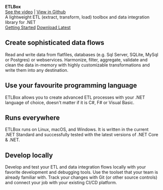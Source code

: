 <style type="text/css">
.sideaffix
{
    visibility: collapse !important;
}
.subnav
{
    visibility: collapse !important;
}
.anchorjs-link
{
    visibility: hidden !important;
}

@media (min-width: 768px) {
    .col-md-10 {
        width: 100% !important;
    }
    .container {
        width: 100% !important;
    }
    #autocollapse .navbar-header {
    margin-left: 80px !important;
    }

}

@media (min-width: 992px) {
    .col-md-10 {
        width: 100% !important;
    }
    .container {
        width: 100% !important;
    }
    #autocollapse .navbar-header {
    margin-left: 80px !important;
    }

}

@media (min-width: 1200px) {
    .container {
        width: 100% !important;
    }
    .col-md-10 {
        width: 100% !important;
    }
    #autocollapse .navbar-header {
    margin-left: 80px !important;
    }

}

</style>
<div class="hero">
  <div class="wrap">
    <div class="text">
      <strong>ETLBox</strong>
    </div>
    <div class="buttons-unit-small">
      <a class="version-link" href="https://www.youtube.com/watch?v=CsWZuRpl6PA"><i class="glyphicon glyphicon-film"></i>See the video</a><span> 
      | 
      </span><a class="github-link" href="https://github.com/etlbox/etlbox"><i class="glyphicon glyphicon-file"></i>View in Github</a>
    </div>
    <div class="minitext">
    A lightweight ETL (extract, transform, load) toolbox and data integration library for .NET
    </div>
    <div class="buttons-unit">
      <a href="articles/overview.md" class="button"><i class="glyphicon glyphicon-pencil"></i>Getting Started</a>
      <a href="https://www.nuget.org/packages/ETLBox" class="button"><i class="glyphicon glyphicon-download"></i>Download Latest</a>
    </div>
  </div>
</div>
<div class="key-section">
  <div class="container">
    <div class="row">
      <div class="col-md-8 col-md-offset-2 text-center">
        <i class="glyphicon glyphicon-random"></i>
        <section>
          <h2>Create sophisticated data flows</h2>
          <p class="lead">Read and write data from flatfiles, databases (e.g. Sql Server, SQLite, MySql or Postgres) or webservices. 
          Harmonize, filter, aggregate, validate and clean the data in-memory with 
          highly customizable transformations and write them into any destination. 
          </p>
        </section>
      </div>
    </div>
  </div>
</div>
<div class="counter-key-section">
  <div class="container">
    <div class="row">
      <div class="col-md-8 col-md-offset-2 text-center">
        <i class="glyphicon glyphicon-console"></i>
        <section>
          <h2>Use your favourite programming language</h2>
          <p class="lead">ETLBox allows you to create advanced ETL processes with your .NET language of choice, 
          doesn't matter if it is C#, F# or Visual Basic.</p>
        </section>
      </div>
    </div>
  </div>
</div>
<div class="key-section">
  <div class="container">
    <div class="row">
      <div class="col-md-8 col-md-offset-2 text-center">
        <i class="glyphicon glyphicon-transfer"></i>
        <section>
          <h2>Runs everywhere</h2>
          <p class="lead">ETLBox runs on Linux, macOS, and Windows. It is written in the current .NET Standard
          and successfully tested with the latest versions of .NET Core & .NET. 
          </p>
        </section>
      </div>
    </div>
  </div>
</div>
<div class="counter-key-section">
  <div class="container content">
    <div class="row">
      <div class="col-md-8 col-md-offset-2 text-center">
        <i class="glyphicon glyphicon-home"></i>
        <section>
          <h2>Develop locally</h2>
          <p class="lead">Develop and test your ETL and data integration flows locally with your favorite development and debugging tools.
          Use the toolset that your team is already familiar with. Track your changes with Git (or other source controls)
          and connect your job with your existing CI/CD platform.</p>
        </section>
      </div>
    </div>
  </div>
</div>